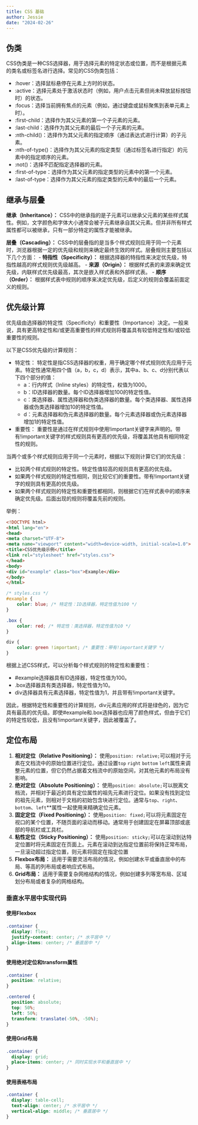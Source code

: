 ```yaml
---
title: CSS 基础
author: Jessie
date: "2024-02-26"
---
```


## 伪类

CSS伪类是一种CSS选择器，用于选择元素的特定状态或位置，而不是根据元素的类名或标签名进行选择。常见的CSS伪类包括：

- :hover：选择鼠标悬停在元素上方时的状态。
- :active：选择元素处于激活状态时（例如，用户点击元素但尚未释放鼠标按钮时）的状态。
- :focus：选择当前拥有焦点的元素（例如，通过键盘或鼠标聚焦到表单元素上时）。
- :first-child：选择作为其父元素的第一个子元素的元素。
- :last-child：选择作为其父元素的最后一个子元素的元素。
- :nth-child()：选择作为其父元素的指定顺序（通过表达式进行计算）的子元素。
- :nth-of-type()：选择作为其父元素的指定类型（通过标签名进行指定）的元素中的指定顺序的元素。
- :not()：选择不匹配指定选择器的元素。
- :first-of-type：选择作为其父元素的指定类型的元素中的第一个元素。
- :last-of-type：选择作为其父元素的指定类型的元素中的最后一个元素。

## 继承与层叠

**继承（Inheritance）：**
CSS中的继承指的是子元素可以继承父元素的某些样式属性。例如，文字颜色和字体大小通常会被子元素继承自其父元素。但并非所有样式属性都可以被继承，只有一部分特定的属性才能被继承。

**层叠（Cascading）：**
CSS中的层叠指的是当多个样式规则应用于同一个元素时，浏览器根据一定的优先级和规则来确定最终生效的样式。层叠规则主要包括以下几个方面：
    - **特指性（Specificity）：** 根据选择器的特指性来决定优先级，特指性越高的样式规则优先级越高。
    - **来源（Origin）：** 根据样式表的来源来确定优先级，内联样式优先级最高，其次是嵌入样式表和外部样式表。
    - **顺序（Order）：** 根据样式表中规则的顺序来决定优先级，后定义的规则会覆盖前面定义的规则。

## 优先级计算

优先级由选择器的特定性（Specificity）和重要性（Importance）决定。一般来说，具有更高特定性和/或更高重要性的样式规则将覆盖具有较低特定性和/或较低重要性的规则。

以下是CSS优先级的计算规则：

- 特定性： 特定性是指CSS选择器的权重，用于确定哪个样式规则优先应用于元素。特定性通常用四个值（a，b，c，d）表示，其中a、b、c、d分别代表以下四个部分的值：
  - a：行内样式（Inline styles）的特定性，权值为1000。
  - b：ID选择器的数量。每个ID选择器增加100的特定性值。
  - c：类选择器、属性选择器和伪类选择器的数量。每个类选择器、属性选择器或伪类选择器增加10的特定性值。
  - d：元素选择器和伪元素选择器的数量。每个元素选择器或伪元素选择器增加1的特定性值。
- 重要性： 重要性是通过在样式规则中使用!important关键字来声明的。带有!important关键字的样式规则具有更高的优先级，将覆盖其他具有相同特定性的规则。

当两个或多个样式规则应用于同一个元素时，根据以下规则计算它们的优先级：

- 比较两个样式规则的特定性。特定性值较高的规则具有更高的优先级。
- 如果两个样式规则的特定性相同，则比较它们的重要性。带有!important关键字的规则具有更高的优先级。
- 如果两个样式规则的特定性和重要性都相同，则根据它们在样式表中的顺序来确定优先级。后面出现的规则将覆盖先前的规则。

举例：

```html
<!DOCTYPE html>
<html lang="en">
<head>
<meta charset="UTF-8">
<meta name="viewport" content="width=device-width, initial-scale=1.0">
<title>CSS优先级示例</title>
<link rel="stylesheet" href="styles.css">
</head>
<body>
<div id="example" class="box">Example</div>
</body>
</html>

```

```css
/* styles.css */
#example {
    color: blue; /* 特定性：ID选择器，特定性值为100 */
}

.box {
    color: red; /* 特定性：类选择器，特定性值为10 */
}

div {
    color: green !important; /* 重要性：带有!important关键字 */
}

```

根据上述CSS样式，可以分析每个样式规则的特定性和重要性：

- #example选择器具有ID选择器，特定性值为100。
- .box选择器具有类选择器，特定性值为10。
- div选择器具有元素选择器，特定性值为1，并且带有!important关键字。

因此，根据特定性和重要性的计算规则，div元素应用的样式将是绿色的，因为它具有最高的优先级。即使#example和.box选择器也应用了颜色样式，但由于它们的特定性较低，且没有!important关键字，因此被覆盖了。

## 定位布局

1. **相对定位（Relative Positioning）：** 使用`position: relative;`可以相对于元素在文档流中的原始位置进行定位。通过设置`top` `right` `bottom` `left`属性来调整元素的位置，但它仍然占据着文档流中的原始空间，对其他元素的布局没有影响。
2. **绝对定位（Absolute Positioning）：** 使用`position: absolute;`可以脱离文档流，并相对于最近的具有定位属性的祖先元素进行定位。如果没有找到定位的祖先元素，则相对于文档的初始包含块进行定位。通常与`top`、`right`、`bottom`、`left`**属性一起使用来精确定位元素。
3. **固定定位（Fixed Positioning）：** 使用`position: fixed;`可以将元素固定在视口的某个位置，不随页面的滚动而移动。通常用于创建固定在屏幕顶部或底部的导航栏或工具栏。
4. **粘性定位（Sticky Positioning）：** 使用`position: sticky;`可以在滚动到达特定位置时将元素固定在页面上。元素在滚动到达指定位置前将保持正常布局，一旦滚动超过指定位置，则元素将固定在指定位置
5. **Flexbox布局：** 适用于需要灵活布局的情况，例如创建水平或垂直居中的布局、等高的列布局或者响应式布局。
6. **Grid布局：** 适用于需要复杂网格结构的情况，例如创建多列等宽布局、区域划分布局或者复杂的网格结构。

### 垂直水平居中实现代码

#### 使用Flexbox

```css
.container {
  display: flex;
  justify-content: center; /* 水平居中 */
  align-items: center; /* 垂直居中 */
}

```

#### 使用绝对定位和transform属性

```css
.container {
  position: relative;
}

.centered {
  position: absolute;
  top: 50%;
  left: 50%;
  transform: translate(-50%, -50%);
}

```

#### 使用Grid布局

```css
.container {
  display: grid;
  place-items: center; /* 同时实现水平和垂直居中 */
}
```

#### 使用表格布局

```css
.container {
  display: table-cell;
  text-align: center; /* 水平居中 */
  vertical-align: middle; /* 垂直居中 */
}

```
